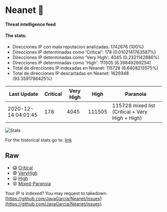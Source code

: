 # Neanet :hocho:
#### Threat intelligence feed
#### The stats:

- Direcciones IP con mala reputacion analizadas: 1742676 (100%)
- Direcciones IP determinadas como 'Critical':  178 (0.0102141763587%)
- Direcciones IP determinadas como 'Very High':  4045 (0.2321142886%)
- Direcciones IP determinadas como 'High':  111505 (6.39849289254)
- Total de direcciones IP indexadas en Neanet:  115728 (6.6408213575%)
- Total de direcciones IP descartadas en Neanet:  1626948 (93.3591786425%)

| Last Update | Critical | Very High | High | Paranoia |
| --- | --- | --- | --- | --- |
| 2020-12-14 04:01:45 | 178 | 4045 | 111505 | 115728 mixed list (Critical + Very High + High)|

![Stats](https://docs.google.com/spreadsheets/d/e/2PACX-1vSnaNMIXVabIpDJjufMlzH7poXnshF3mgd8Is1g9ytUEzVsP5my4Trn8f-xkoLLQ38xpL3HtmUexLo6/pubchart?oid=501124687&format=image)

For the historical stats go to: [link](/stats.csv)
## Raw
- :scream: [Critical](https://raw.githubusercontent.com/JavaGarcia/Neanet/master/blacklists/neanet_critical.txt)
- :fearful: [VeryHigh](https://raw.githubusercontent.com/JavaGarcia/Neanet/master/blacklists/neanet_veryHigh.txtt)
- :frowning: [High](https://raw.githubusercontent.com/JavaGarcia/Neanet/master/blacklists/neanet_high.txt)
- :dizzy_face: [Mixed-Paranoia](https://raw.githubusercontent.com/JavaGarcia/Neanet/master/blacklists/neanet_all.txt)


Your IP is indexed? You may request to takedown. [https://github.com/JavaGarcia/Neanet/issues](https://github.com/JavaGarcia/Neanet/issues)










































































































































































































































































































































































































































































































































































































































































































































































































































































































































































































































































































































































































































































































































































































































































































































































































































































































































































































































































































































































































































































































































































































































































































































































































































































































































































































































































































































































































































































